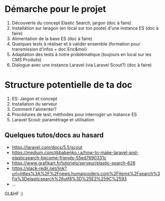 # Démarche pour le projet

1. Découverte du concept Elastic Search, jargon (doc à faire)
1. Installation sur laragon (en local sur ton poste) d'une instance ES (doc à faire)
1. Alimentation de la base ES (doc à faire)
1. Quelques tests à réaliser et à valider ensemble (formation pour transmission d'infos + doc Eric&moi)
1. Adaptation des tests à notre problématique (toujours en local sur les CMS Produits)
1. Dialogue avec une instance Laravel (via Laravel Scout?) (doc à faire)

# Structure potentielle de ta doc

1. ES: Jargon et concept
1. Installation du serveur
1. Comment l'alimenter?
1. Procédures de test, méthodes pour interroger un instance ES
1. Laravel Scout: paramétrage et utilisation


## Quelques tutos/docs au hasard

- https://laravel.com/docs/5.5/scout
- https://medium.com/@babenko.i.a/how-to-make-laravel-and-elasticsearch-become-friends-55ed7690331c
- https://www.grafikart.fr/tutoriels/serveur/elastic-search-626
- https://slack-redir.net/link?url=https%3A%2F%2Fnews.humancoders.com%2Fitems%2Fsearch%3Fq%3Delasticsearch%26utf8%3D%25E2%259C%2593
- ...

GL&HF :)